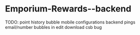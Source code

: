 # Emporium-Rewards--backend


TODO:
point history bubble
mobile configurations
backend pings
email/number bubbles in edit
download csb bug